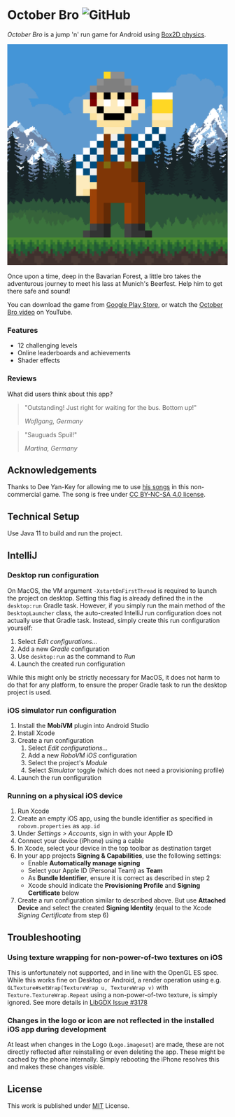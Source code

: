 # October Bro ![GitHub](https://img.shields.io/github/license/b3nk4n/jump-game)

_October Bro_ is a jump 'n' run game for Android using [Box2D physics](https://box2d.org/).

<p align="center">
    <img alt="App Logo" src="android/ic_launcher-playstore.png">
</p>

Once upon a time, deep in the Bavarian Forest, a little bro takes the adventurous journey to meet his lass at Munich's Beerfest. Help him to get there safe and sound!

You can download the game from [Google Play Store](https://play.google.com/store/apps/details?id=de.bsautermeister.jump), or watch the [October Bro video](https://youtu.be/P4tZJIlQ_64) on YouTube.

### Features
- 12 challenging levels
- Online leaderboards and achievements
- Shader effects

### Reviews

What did users think about this app?

> "Outstanding! Just right for waiting for the bus. Bottom up!"
>
> _Woflgang, Germany_

> "Sauguads Spuil!"
>
> _Martina, Germany_

## Acknowledgements

Thanks to Dee Yan-Key for allowing me to use [his songs](https://freemusicarchive.org/music/Dee_Yan-Key/Bavarian_Symphony) in this non-commercial game. The song is free under [CC BY-NC-SA 4.0 license](https://creativecommons.org/licenses/by-nc-sa/4.0/).

## Technical Setup

Use Java 11 to build and run the project.

## IntelliJ

### Desktop run configuration

On MacOS, the VM argument `-XstartOnFirstThread` is required to launch the project on desktop.
Setting this flag is already defined the in the `desktop:run` Gradle task. However, if you simply
run the main method of the `DesktopLaumcher` class, the auto-created IntelliJ run configuration does
not actually use that Gradle task. Instead, simply create this run configuration yourself:

1. Select _Edit configurations..._
2. Add a new _Gradle_ configuration
3. Use `desktop:run` as the command to _Run_
4. Launch the created run configuration

While this might only be strictly necessary for MacOS, it does not harm to do that for any platform,
to ensure the proper Gradle task to run the desktop project is used.

### iOS simulator run configuration

1. Install the **MobiVM** plugin into Android Studio
2. Install Xcode
3. Create a run configuration
   1. Select _Edit configurations..._
   2. Add a new _RoboVM iOS_ configuration
   3. Select the project's _Module_
   4. Select _Simulator_ toggle (which does not need a provisioning profile)
4. Launch the run configuration

### Running on a physical iOS device

1. Run Xcode
2. Create an empty iOS app, using the bundle identifier as specified in `robovm.properties`
   as `app.id`
3. Under _Settings > Accounts_, sign in with your Apple ID
4. Connect your device (iPhone) using a cable
5. In Xcode, select your device in the top toolbar as destination target
6. In your app projects **Signing & Capabilities**, use the following settings:
   - Enable **Automatically manage signing**
   - Select your Apple ID (Personal Team) as **Team**
   - As **Bundle Identifier**, ensure it is correct as described in step 2
   - Xcode should indicate the **Provisioning Profile** and **Signing Certificate** below
7. Create a run configuration similar to described above. But use **Attached Device** and select
   the created **Signing Identity** (equal to the Xcode _Signing Certificate_ from step 6)


## Troubleshooting

### Using texture wrapping for non-power-of-two textures on iOS

This is unfortunately not supported, and in line with the OpenGL ES spec. While this works fine on
Desktop or Android, a render operation using e.g. `GLTexture#setWrap(TextureWrap u, TextureWrap v)`
with `Texture.TextureWrap.Repeat` using a non-power-of-two texture, is simply ignored.
See more details in [LibGDX Issue #3178](https://github.com/libgdx/libgdx/issues/3178)

### Changes in the logo or icon are not reflected in the installed iOS app during development

At least when changes in the Logo (`Logo.imageset`) are made, these are not directly reflected after
reinstalling or even deleting the app. These might be cached by the phone internally.
Simply rebooting the iPhone resolves this and makes these changes visible.

## License

This work is published under [MIT][mit] License.

[mit]: https://github.com/b3nk4n/jump-game/blob/main/LICENSE